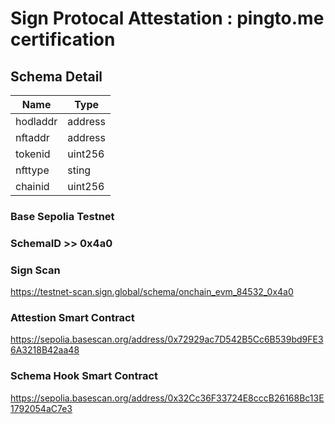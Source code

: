 # Sign Protocal Attestation : pingto.me certification


## Schema Detail

| Name    | Type                    
|---------|---------|
| hodladdr| address |
| nftaddr | address | 
| tokenid | uint256 |
| nfttype | sting   | 
| chainid | uint256 |

### Base Sepolia Testnet

### SchemaID >> 0x4a0
### Sign Scan 
https://testnet-scan.sign.global/schema/onchain_evm_84532_0x4a0

### Attestion Smart Contract
https://sepolia.basescan.org/address/0x72929ac7D542B5Cc6B539bd9FE36A3218B42aa48

### Schema Hook Smart Contract
https://sepolia.basescan.org/address/0x32Cc36F33724E8cccB26168Bc13E1792054aC7e3
